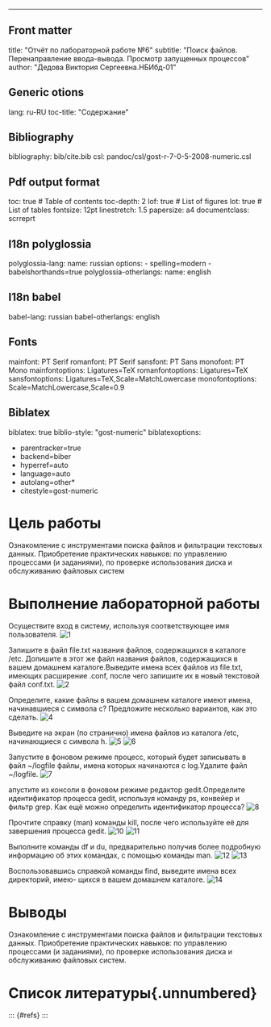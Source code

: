 ---
## Front matter
title: "Отчёт по лабораторной работе №6"
subtitle: "Поиск файлов. Перенаправление ввода-вывода. Просмотр запущенных процессов"
author: "Дедова Виктория Сергеевна.НБИбд-01"

## Generic otions
lang: ru-RU
toc-title: "Содержание"

## Bibliography
bibliography: bib/cite.bib
csl: pandoc/csl/gost-r-7-0-5-2008-numeric.csl

## Pdf output format
toc: true # Table of contents
toc-depth: 2
lof: true # List of figures
lot: true # List of tables
fontsize: 12pt
linestretch: 1.5
papersize: a4
documentclass: scrreprt
## I18n polyglossia
polyglossia-lang:
  name: russian
  options:
	- spelling=modern
	- babelshorthands=true
polyglossia-otherlangs:
  name: english
## I18n babel
babel-lang: russian
babel-otherlangs: english
## Fonts
mainfont: PT Serif
romanfont: PT Serif
sansfont: PT Sans
monofont: PT Mono
mainfontoptions: Ligatures=TeX
romanfontoptions: Ligatures=TeX
sansfontoptions: Ligatures=TeX,Scale=MatchLowercase
monofontoptions: Scale=MatchLowercase,Scale=0.9
## Biblatex
biblatex: true
biblio-style: "gost-numeric"
biblatexoptions:
  - parentracker=true
  - backend=biber
  - hyperref=auto
  - language=auto
  - autolang=other*
  - citestyle=gost-numeric

# Цель работы

Ознакомление с инструментами поиска файлов и фильтрации текстовых данных. Приобретение практических навыков: по управлению процессами (и заданиями), по проверке использования диска и обслуживанию файловых систем

# Выполнение лабораторной работы

Осуществите вход в систему, используя соответствующее имя пользователя.
![1](/home/vsdedova/Изображения/1.jpg)

Запишите в файл file.txt названия файлов, содержащихся в каталоге /etc. Допишите в этот же файл названия файлов, содержащихся в вашем домашнем каталоге.Выведите имена всех файлов из file.txt, имеющих расширение .conf, после чего запишите их в новый текстовой файл conf.txt.
![2](/home/vsdedova/Изображения/3.jpg)

Определите, какие файлы в вашем домашнем каталоге имеют имена, начинавшиеся с символа c? Предложите несколько вариантов, как это сделать.
![4](/home/vsdedova/Изображения/4.jpg)

Выведите на экран (по странично) имена файлов из каталога /etc, начинающиеся с символа h.
![5](/home/vsdedova/Изображения/5.jpg)
![6](/home/vsdedova/Изображения/6.jpg)

Запустите в фоновом режиме процесс, который будет записывать в файл ~/logfile файлы, имена которых начинаются с log.Удалите файл ~/logfile.
![7](/home/vsdedova/Изображения/7.jpg)

апустите из консоли в фоновом режиме редактор gedit.Определите идентификатор процесса gedit, используя команду ps, конвейер и фильтр grep. Как ещё можно определить идентификатор процесса?
![8](/home/vsdedova/Изображения/89.jpg)

Прочтите справку (man) команды kill, после чего используйте её для завершения процесса gedit.
![10](/home/vsdedova/Изображения/10.jpg)
![11](/home/vsdedova/Изображения/11.jpg)

Выполните команды df и du, предварительно получив более подробную информацию об этих командах, с помощью команды man.
![12](/home/vsdedova/Изображения/12.jpg)
![13](/home/vsdedova/Изображения/13.jpg)

Воспользовавшись справкой команды find, выведите имена всех директорий, имею-
щихся в вашем домашнем каталоге.
![14](/home/vsdedova/Изображения/14.jpg)


# Выводы
Ознакомление с инструментами поиска файлов и фильтрации текстовых данных. Приобретение практических навыков: по управлению процессами (и заданиями), по проверке использования диска и обслуживанию файловых систем.

# Список литературы{.unnumbered}

::: {#refs}
:::
